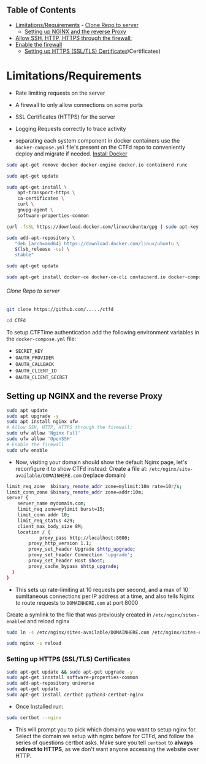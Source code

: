 ## Table of Contents

- [Limitations/Requirements](#limitations/requirements)
          - [Clone Repo to server](#Clone\Repo\to\server)
  - [Setting up NGINX and the reverse Proxy](#Setting\up\NGINX\and\the\reverse\Proxy)
- [Allow SSH, HTTP, HTTPS through the firewall:](#allow\ssh,\http,\https\through\the\firewall:)
- [Enable the firewall](#enable\the\firewall)
    - [Setting up HTTPS (SSL/TLS) Certificates](#Setting\up\HTTPS\(SSL/TLS)\Certificates)

# Limitations/Requirements
- Rate limiting requests on the server
- A firewall to only allow connections on some ports
- SSL Certificates (HTTPS) for the server
- Logging Requests correctly to trace activity

- separating each system component in docker containers use the `docker-compose.yml` file's present on the CTFd repo to conveniently deploy and migrate if needed.
[Install Docker](https://docs.docker.com/engine/install/)
```bash
sudo apt-get remove docker docker-engine docker.io containerd runc

sudo apt-get update

sudo apt-get install \
    apt-transport-https \
    ca-certificates \
    curl \
    gnupg-agent \
    software-properties-common

curl -fsSL https://download.docker.com/linux/ubuntu/gpg | sudo apt-key add -

sudo add-apt-repository \
   "deb [arch=amd64] https://download.docker.com/linux/ubuntu \
   $(lsb_release -cs) \
   stable"

sudo apt-get update

sudo apt-get install docker-ce docker-ce-cli containerd.io docker-compose
```
###### Clone Repo to server
```bash
git clone https://github.com/...../ctfd

cd CTFd
```
To setup CTFTime authentication add the following environment variables in the `docker-compose.yml` file:
- `SECRET_KEY`
- `OAUTH_PROVIDER`
- `OAUTH_CALLBACK`
- `OAUTH_CLIENT_ID`
- `OAUTH_CLIENT_SECRET`

## Setting up NGINX and the reverse Proxy
```bash
sudo apt update
sudo apt upgrade -y 
sudo apt install nginx ufw
# Allow SSH, HTTP, HTTPS through the firewall:
sudo ufw allow 'Nginx Full'
sudo ufw allow 'OpenSSH'
# Enable the firewall
sudo ufw enable
```
- Now, visiting your domain should show the default Nginx page, let's reconfigure it to show CTFd instead:
Create a file at: 
`/etc/nginx/site-available/DOMAINHERE.com` (replace domain)
```bash
limit_req_zone  $binary_remote_addr zone=mylimit:10m rate=10r/s;
limit_conn_zone $binary_remote_addr zone=addr:10m;
server {
	server_name mydomain.com;
	limit_req zone=mylimit burst=15;
	limit_conn addr 10;
	limit_req_status 429;
	client_max_body_size 8M;
	location / {
    		proxy_pass http://localhost:8000;
        proxy_http_version 1.1;
        proxy_set_header Upgrade $http_upgrade;
        proxy_set_header Connection 'upgrade';
        proxy_set_header Host $host;
        proxy_cache_bypass $http_upgrade;
  }
}
```
- This sets up rate-limiting at 10 requests per second, and a max of 10 sumltaneous connections per IP address at a time, and also tells Nginx to route requests to `DOMAINHERE.com` at port 8000

Create a symlink to the file that was previously created in `/etc/nginx/sites-enabled` and reload nginx

```bash
sudo ln -s /etc/nginx/sites-available/DOMAINHERE.com /etc/nginx/sites-enabled/DOMAINHERE.com

sudo nginx -s reload
```

### Setting up HTTPS (SSL/TLS) Certificates
```bash
sudo apt-get update && sudo apt-get upgrade -y
sudo apt-get innstall software-properties-common
sudo add-apt-repository universe
sudo apt-get update
sudo apt-get install certbot python3-certbot-nginx
```
- Once Installed run:
```bash
sudo certbot --nginx
```
- This will prompt you to pick which domains you want to setup nginx for. Select the domain we setup with nginx before for CTFd, and follow the series of questions certbot asks. Make sure you tell `certbot` to **always redirect to HTTPS**, as we don't want anyone accessing the website over HTTP.